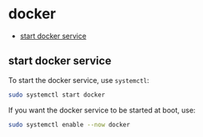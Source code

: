 # docker

- [start docker service](#start-docker-service)


## start docker service

To start the docker service, use `systemctl`:
```bash
sudo systemctl start docker
```
If you want the docker service to be started at boot, use:
```bash
sudo systemctl enable --now docker
```

